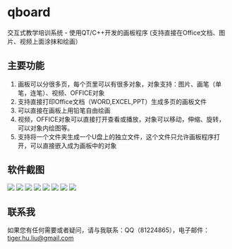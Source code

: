 # qboard
交互式教学培训系统 - 使用QT/C++开发的画板程序 (支持直接在Office文档、图片、视频上面涂抹和绘画）

## 主要功能
1. 画板可以分很多页，每个页里可以有很多对象，对象支持：图片、画笔（单笔，连笔）、视频、OFFICE对象
2. 支持直接打印Office文档（WORD,EXCEL,PPT）生成多页的画板文件
3. 可以直接在画板上用铅笔自由绘画
4. 视频，OFFICE对象可以直接打开查看或播放，对象可以移动，伸缩、旋转，可以对象内绘图等。
5. 支持将一个文件夹生成一个U盘上的独立文件，这个文件只允许画板程序打开，可以直接嵌入成为画板中的对象

## 软件截图
![](doc/screenshots/1.jpg)
![](doc/screenshots/2.jpg)
![](doc/screenshots/3.jpg)
![](doc/screenshots/4.jpg)
![](doc/screenshots/5.jpg)
![](doc/screenshots/6.jpg)
![](doc/screenshots/7.jpg)
![](doc/screenshots/8.jpg)

## 联系我
如果您有任何需要或者疑问，请与我联系：QQ（81224865），电子邮件：tiger.hu.liu@gmail.com
